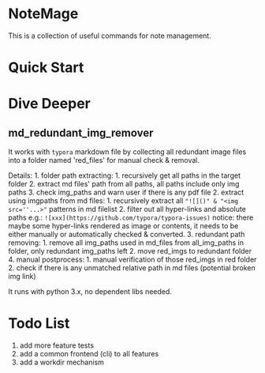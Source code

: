 # NoteMage

This is a collection of useful commands for note management.

# Quick Start

# Dive Deeper

## md_redundant_img_remover

It works with `typora` markdown file by collecting all redundant image files into a folder named 'red_files' for manual check & removal.

Details:
    1. folder path extracting:
        1. recursively get all paths in the target folder
        2. extract md files' path from all paths, all paths include only img paths
        3. check img_paths and warn user if there is any pdf file
    2. extract using imgpaths from md files:
        1. recursively extract all `"![]()" & "<img src=''...>"` patterns in md filelist
        2. filter out all hyper-links and absolute paths e.g.: `![xxx](https://github.com/typora/typora-issues)`
            notice: there maybe some hyper-links rendered as image or contents, it needs to be
            either manually or automatically checked & converted.
    3. redundant path removing:
        1. remove all img_paths used in md_files from all_img_paths in folder, only redundant img_paths left
        2. move red_imgs to redundant folder
    4. manual postprocess:
        1. manual verification of those red_imgs in red folder
        2. check if there is any unmatched relative path in md files (potential broken img link)

It runs with python 3.x, no dependent libs needed.


# Todo List

1. add more feature tests
2. add a common frontend (cli) to all features
3. add a workdir mechanism
